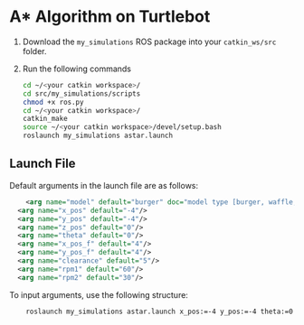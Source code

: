 # A* Algorithm on Turtlebot 

1. Download the `my_simulations` ROS package into your `catkin_ws/src` folder.
2. Run the following commands

	```sh
	cd ~/<your catkin workspace>/
	cd src/my_simulations/scripts
	chmod +x ros.py
	cd ~/<your catkin workspace>/
	catkin_make
	source ~/<your catkin workspace>/devel/setup.bash
	roslaunch my_simulations astar.launch
	```

## Launch File 

Default arguments in the launch file are as follows:

```xml
	<arg name="model" default="burger" doc="model type [burger, waffle, waffle_pi]"/>
  <arg name="x_pos" default="-4"/>
  <arg name="y_pos" default="-4"/>
  <arg name="z_pos" default="0"/>
  <arg name="theta" default="0"/>
  <arg name="x_pos_f" default="4"/>
  <arg name="y_pos_f" default="4"/>
  <arg name="clearance" default="5"/>
  <arg name="rpm1" default="60"/>
  <arg name="rpm2" default="30"/>
```

To input arguments, use the following structure:

```sh
	roslaunch my_simulations astar.launch x_pos:=-4 y_pos:=-4 theta:=0 x_pos_f:=4 y_pos_f:=4 clearance:=5 rpm1:=60 rpm2:=30
```


